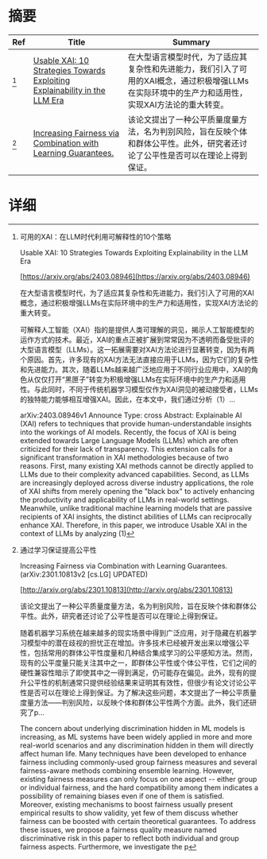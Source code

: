 # 摘要

| Ref | Title | Summary |
| --- | --- | --- |
| [^1] | [Usable XAI: 10 Strategies Towards Exploiting Explainability in the LLM Era](https://arxiv.org/abs/2403.08946) | 在大型语言模型时代，为了适应其复杂性和先进能力，我们引入了可用的XAI概念，通过积极增强LLMs在实际环境中的生产力和适用性，实现XAI方法论的重大转变。 |
| [^2] | [Increasing Fairness via Combination with Learning Guarantees.](http://arxiv.org/abs/2301.10813) | 该论文提出了一种公平质量度量方法，名为判别风险，旨在反映个体和群体公平性。此外，研究者还讨论了公平性是否可以在理论上得到保证。 |

# 详细

[^1]: 可用的XAI：在LLM时代利用可解释性的10个策略

    Usable XAI: 10 Strategies Towards Exploiting Explainability in the LLM Era

    [https://arxiv.org/abs/2403.08946](https://arxiv.org/abs/2403.08946)

    在大型语言模型时代，为了适应其复杂性和先进能力，我们引入了可用的XAI概念，通过积极增强LLMs在实际环境中的生产力和适用性，实现XAI方法论的重大转变。

    

    可解释人工智能（XAI）指的是提供人类可理解的洞见，揭示人工智能模型的运作方式的技术。最近，XAI的重点正被扩展到常常因为不透明而备受批评的大型语言模型（LLMs）。这一拓展需要对XAI方法论进行显著转变，因为有两个原因。首先，许多现有的XAI方法无法直接应用于LLMs，因为它们的复杂性和先进能力。其次，随着LLMs越来越广泛地应用于不同行业应用中，XAI的角色从仅仅打开“黑匣子”转变为积极增强LLMs在实际环境中的生产力和适用性。与此同时，不同于传统机器学习模型仅作为XAI洞见的被动接受者，LLMs的独特能力能够相互增强XAI。因此，在本文中，我们通过分析（1）...

    arXiv:2403.08946v1 Announce Type: cross  Abstract: Explainable AI (XAI) refers to techniques that provide human-understandable insights into the workings of AI models. Recently, the focus of XAI is being extended towards Large Language Models (LLMs) which are often criticized for their lack of transparency. This extension calls for a significant transformation in XAI methodologies because of two reasons. First, many existing XAI methods cannot be directly applied to LLMs due to their complexity advanced capabilities. Second, as LLMs are increasingly deployed across diverse industry applications, the role of XAI shifts from merely opening the "black box" to actively enhancing the productivity and applicability of LLMs in real-world settings. Meanwhile, unlike traditional machine learning models that are passive recipients of XAI insights, the distinct abilities of LLMs can reciprocally enhance XAI. Therefore, in this paper, we introduce Usable XAI in the context of LLMs by analyzing (1)
    
[^2]: 通过学习保证提高公平性

    Increasing Fairness via Combination with Learning Guarantees. (arXiv:2301.10813v2 [cs.LG] UPDATED)

    [http://arxiv.org/abs/2301.10813](http://arxiv.org/abs/2301.10813)

    该论文提出了一种公平质量度量方法，名为判别风险，旨在反映个体和群体公平性。此外，研究者还讨论了公平性是否可以在理论上得到保证。

    

    随着机器学习系统在越来越多的现实场景中得到广泛应用，对于隐藏在机器学习模型中的潜在歧视的担忧正在增加。许多技术已经被开发出来以增强公平性，包括常用的群体公平性度量和几种结合集成学习的公平感知方法。然而，现有的公平度量只能关注其中之一，即群体公平性或个体公平性，它们之间的硬性兼容性暗示了即使其中之一得到满足，仍可能存在偏见。此外，现有的提升公平性的机制通常只提供经验结果来证明其有效性，但很少有论文讨论公平性是否可以在理论上得到保证。为了解决这些问题，本文提出了一种公平质量度量方法——判别风险，以反映个体和群体公平性两个方面。此外，我们还研究了p...

    The concern about underlying discrimination hidden in ML models is increasing, as ML systems have been widely applied in more and more real-world scenarios and any discrimination hidden in them will directly affect human life. Many techniques have been developed to enhance fairness including commonly-used group fairness measures and several fairness-aware methods combining ensemble learning. However, existing fairness measures can only focus on one aspect -- either group or individual fairness, and the hard compatibility among them indicates a possibility of remaining biases even if one of them is satisfied. Moreover, existing mechanisms to boost fairness usually present empirical results to show validity, yet few of them discuss whether fairness can be boosted with certain theoretical guarantees. To address these issues, we propose a fairness quality measure named discriminative risk in this paper to reflect both individual and group fairness aspects. Furthermore, we investigate the p
    

